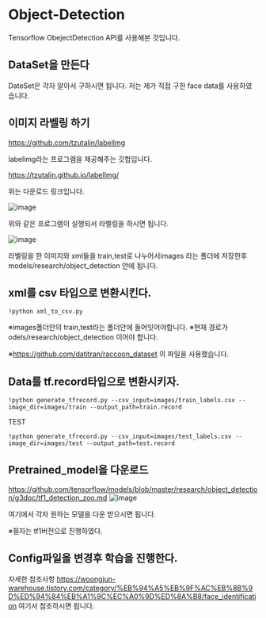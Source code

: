 # Object-Detection

Tensorflow ObejectDetection API를 사용해본 것입니다.



## DataSet을 만든다



DateSet은 각자 알아서 구하시면 됩니다.
저는 제가 직접 구한 face data를 사용하였습니다.


## 이미지 라벨링 하기
https://github.com/tzutalin/labelImg

labelimg라는 프로그램을 제공해주는 깃헙입니다.

https://tzutalin.github.io/labelImg/

위는 다운로드 링크입니다.

![image](https://user-images.githubusercontent.com/50165842/88174852-eab65a00-cc5f-11ea-9a20-dd26c5910a50.png)

위와 같은 프로그램이 실행되서 라벨링을 하시면 됩니다.

![image](https://user-images.githubusercontent.com/50165842/88174992-26512400-cc60-11ea-807e-ec2c25d119a8.png)




라벨링을 한 이미지와 xml들을  train,test로 나누어서images 라는 폴더에 저장한후 models/research/object_detection 안에  됩니다. 

## xml를 csv 타입으로 변환시킨다.

    !python xml_to_csv.py

※images폴더안의   train,test라는 폴더안에 들어잇어야합니다.
※현재 경로가 odels/research/object_detection 이어야 합니다.

※https://github.com/datitran/raccoon_dataset 의 파일을 사용했습니다.

## Data를 tf.record타입으로 변환시키자.
    !python generate_tfrecord.py --csv_input=images/train_labels.csv --image_dir=images/train --output_path=train.record
    
   TEST
  
    !python generate_tfrecord.py --csv_input=images/test_labels.csv --image_dir=images/test --output_path=test.record
    
## Pretrained_model을 다운로드
https://github.com/tensorflow/models/blob/master/research/object_detection/g3doc/tf1_detection_zoo.md
![image](https://user-images.githubusercontent.com/50165842/88173593-cd808c00-cc5d-11ea-950d-58fb085625ea.png)

여기에서 각자 원하는 모델을 다운 받으시면 됩니다.

※필자는 tf1버전으로 진행하였다.

## Config파일을 변경후 학습을 진행한다.
자세한 참조사항  https://woongjun-warehouse.tistory.com/category/%EB%94%A5%EB%9F%AC%EB%8B%9D%ED%94%84%EB%A1%9C%EC%A0%9D%ED%8A%B8/face_identification
여기서 참조하시면 됩니다.
